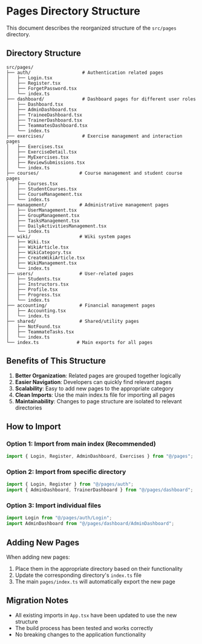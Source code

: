 # Pages Directory Structure

This document describes the reorganized structure of the `src/pages` directory.

## Directory Structure

```
src/pages/
├── auth/                   # Authentication related pages
│   ├── Login.tsx
│   ├── Register.tsx
│   ├── ForgetPassword.tsx
│   └── index.ts
├── dashboard/              # Dashboard pages for different user roles
│   ├── Dashboard.tsx
│   ├── AdminDashboard.tsx
│   ├── TraineeDashboard.tsx
│   ├── TrainerDashboard.tsx
│   ├── TeammatesDashboard.tsx
│   └── index.ts
├── exercises/              # Exercise management and interaction pages
│   ├── Exercises.tsx
│   ├── ExerciseDetail.tsx
│   ├── MyExercises.tsx
│   ├── ReviewSubmissions.tsx
│   └── index.ts
├── courses/               # Course management and student course pages
│   ├── Courses.tsx
│   ├── StudentCourses.tsx
│   ├── CourseManagement.tsx
│   └── index.ts
├── management/            # Administrative management pages
│   ├── UserManagement.tsx
│   ├── GroupManagement.tsx
│   ├── TasksManagement.tsx
│   ├── DailyActivitiesManagement.tsx
│   └── index.ts
├── wiki/                  # Wiki system pages
│   ├── Wiki.tsx
│   ├── WikiArticle.tsx
│   ├── WikiCategory.tsx
│   ├── CreateWikiArticle.tsx
│   ├── WikiManagement.tsx
│   └── index.ts
├── users/                 # User-related pages
│   ├── Students.tsx
│   ├── Instructors.tsx
│   ├── Profile.tsx
│   ├── Progress.tsx
│   └── index.ts
├── accounting/            # Financial management pages
│   ├── Accounting.tsx
│   └── index.ts
├── shared/                # Shared/utility pages
│   ├── NotFound.tsx
│   ├── TeammateTasks.tsx
│   └── index.ts
└── index.ts              # Main exports for all pages
```

## Benefits of This Structure

1. **Better Organization**: Related pages are grouped together logically
2. **Easier Navigation**: Developers can quickly find relevant pages
3. **Scalability**: Easy to add new pages to the appropriate category
4. **Clean Imports**: Use the main index.ts file for importing all pages
5. **Maintainability**: Changes to page structure are isolated to relevant directories

## How to Import

### Option 1: Import from main index (Recommended)

```typescript
import { Login, Register, AdminDashboard, Exercises } from "@/pages";
```

### Option 2: Import from specific directory

```typescript
import { Login, Register } from "@/pages/auth";
import { AdminDashboard, TrainerDashboard } from "@/pages/dashboard";
```

### Option 3: Import individual files

```typescript
import Login from "@/pages/auth/Login";
import AdminDashboard from "@/pages/dashboard/AdminDashboard";
```

## Adding New Pages

When adding new pages:

1. Place them in the appropriate directory based on their functionality
2. Update the corresponding directory's `index.ts` file
3. The main `pages/index.ts` will automatically export the new page

## Migration Notes

- All existing imports in `App.tsx` have been updated to use the new structure
- The build process has been tested and works correctly
- No breaking changes to the application functionality
